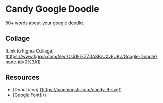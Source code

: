 # Candy Google Doodle
50+ words about your google doodle.

## Collage
[Link to Figma Collage] (https://www.figma.com/file/rOs51EiFZZ0A8BrU0vFU9y/Google-Doodle?node-id=0%3A1)

## Resources
* [Donut icon] (https://iconmonstr.com/candy-9-svg/)
* [Google Font] ()
